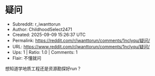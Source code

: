 # 疑问

- Subreddit: r_iwanttorun
- Author: ChildhoodSelect2471
- Created: 2025-09-09 15:26:37 UTC
- Permalink: https://reddit.com/r/iwanttorun/comments/1nclyqu/疑问/
- URL: https://www.reddit.com/r/iwanttorun/comments/1nclyqu/疑问/
- Ups: 1 | Ratio: 1.0 | Comments: 1
- Flair: 不懂就问


想知道学地质工程还是资源勘探好run？

